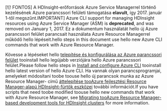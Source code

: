 <span data-ttu-id="6378c-101">[!</span><span class="sxs-lookup"><span data-stu-id="6378c-101">[!</span></span> <span data-ttu-id="6378c-102">FONTOS] A HDInsight-erőforrások Azure Service Managerrel történő kezelésének Azure parancssori felületi támogatása **elavult**, így 2017. január 1-től megszűnt.</span><span class="sxs-lookup"><span data-stu-id="6378c-102">IMPORTANT] Azure CLI support for managing HDInsight resources using Azure Service Manager (ASM) is **deprecated**, and was removed on January 1, 2017.</span></span> <span data-ttu-id="6378c-103">Ez a dokumentum használatát hello új Azure parancssori felület parancsait használata Azure Resource Managerrel működő hello lépéseit.</span><span class="sxs-lookup"><span data-stu-id="6378c-103">hello steps in this document use hello new Azure CLI commands that work with Azure Resource Manager.</span></span>

<span data-ttu-id="6378c-104">Kövesse a lépéseket hello [telepítése és konfigurálása az Azure parancssori felület](../articles/cli-install-nodejs.md) tooinstall hello legújabb verziójára hello Azure parancssori felület.</span><span class="sxs-lookup"><span data-stu-id="6378c-104">Please follow hello steps in [Install and configure Azure CLI](../articles/cli-install-nodejs.md) tooinstall hello latest version of hello Azure CLI.</span></span> <span data-ttu-id="6378c-105">Ha vannak olyan parancsprogramjai, amelyeket módosítani toobe toouse hello új parancsok munka az Azure Resource Manager- című [áttelepítése tooAzure fejlesztési Resource Manager-alapú HDInsight-fürtök eszközei](../articles/hdinsight/hdinsight-hadoop-development-using-azure-resource-manager.md) további információt.</span><span class="sxs-lookup"><span data-stu-id="6378c-105">If you have scripts that need toobe modified toouse hello new commands that work with Azure Resource Manager, see [Migrating tooAzure Resource Manager-based development tools for HDInsight clusters](../articles/hdinsight/hdinsight-hadoop-development-using-azure-resource-manager.md) for more information.</span></span>


